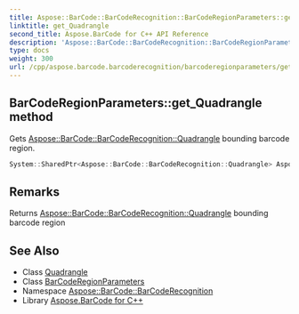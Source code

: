 ```yaml
---
title: Aspose::BarCode::BarCodeRecognition::BarCodeRegionParameters::get_Quadrangle method
linktitle: get_Quadrangle
second_title: Aspose.BarCode for C++ API Reference
description: 'Aspose::BarCode::BarCodeRecognition::BarCodeRegionParameters::get_Quadrangle method. Gets Aspose::BarCode::BarCodeRecognition::Quadrangle bounding barcode region in C++.'
type: docs
weight: 300
url: /cpp/aspose.barcode.barcoderecognition/barcoderegionparameters/get_quadrangle/
---
```

## BarCodeRegionParameters::get_Quadrangle method


Gets [Aspose::BarCode::BarCodeRecognition::Quadrangle](../../quadrangle/) bounding barcode region.

```cpp
System::SharedPtr<Aspose::BarCode::BarCodeRecognition::Quadrangle> Aspose::BarCode::BarCodeRecognition::BarCodeRegionParameters::get_Quadrangle()
```

## Remarks


Returns [Aspose::BarCode::BarCodeRecognition::Quadrangle](../../quadrangle/) bounding barcode region



## See Also

* Class [Quadrangle](../../quadrangle/)
* Class [BarCodeRegionParameters](../)
* Namespace [Aspose::BarCode::BarCodeRecognition](../../)
* Library [Aspose.BarCode for C++](../../../)
